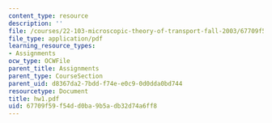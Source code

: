```yaml
---
content_type: resource
description: ''
file: /courses/22-103-microscopic-theory-of-transport-fall-2003/67709f59f54dd0ba9b5adb32d74a6ff8_hw1.pdf
file_type: application/pdf
learning_resource_types:
- Assignments
ocw_type: OCWFile
parent_title: Assignments
parent_type: CourseSection
parent_uid: d8367da2-7bdd-f74e-e0c9-0d0dda0bd744
resourcetype: Document
title: hw1.pdf
uid: 67709f59-f54d-d0ba-9b5a-db32d74a6ff8
---
```

